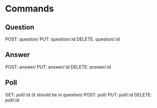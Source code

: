 # Commands

## Question

POST: question/
PUT: question/:id
DELETE: question/:id

## Answer

POST: answer/
PUT: answer/:id
DELETE: answer/:id

## Poll

GET: poll/:id (it should be in question)
POST: poll/
PUT: poll/:id
DELETE: poll/:id